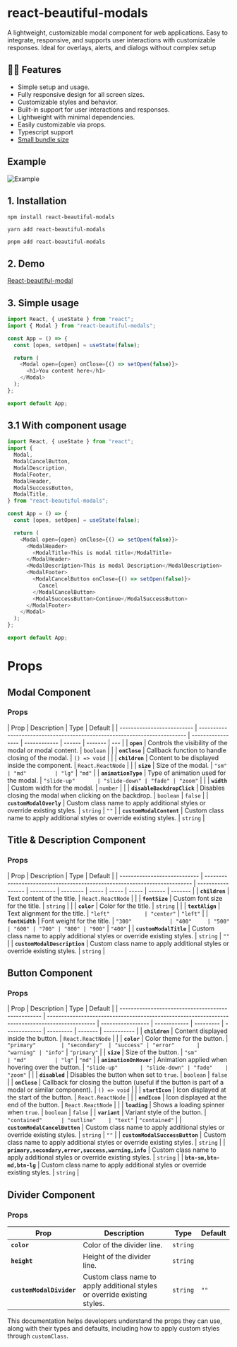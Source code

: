 # react-beautiful-modals

A lightweight, customizable modal component for web applications. Easy to integrate, responsive, and supports user interactions with customizable responses. Ideal for overlays, alerts, and dialogs without complex setup

## 🎉🎉 Features

- Simple setup and usage.
- Fully responsive design for all screen sizes.
- Customizable styles and behavior.
- Built-in support for user interactions and responses.
- Lightweight with minimal dependencies.
- Easily customizable via props.
- Typescript support
- [Small bundle size](https://bundlephobia.com/result?p=react-beautiful-modals)

## Example

![Example](https://res.cloudinary.com/saimun/image/upload/c_scale,w_450/v1730702819/gifmaker_me_2_xaynlw.gif)

## 1. Installation

`npm install react-beautiful-modals`

`yarn add react-beautiful-modals`

`pnpm add react-beautiful-modals`

## 2. Demo

[React-beautiful-modal](https://react-beautiful-modal.vercel.app/doc/installation)

## 3. Simple usage

```javascript
import React, { useState } from "react";
import { Modal } from "react-beautiful-modals";

const App = () => {
  const [open, setOpen] = useState(false);

  return (
    <Modal open={open} onClose={() => setOpen(false)}>
      <h1>You content here</h1>
    </Modal>
  );
};

export default App;
```

## 3.1 With component usage

```javascript
import React, { useState } from "react";
import {
  Modal,
  ModalCancelButton,
  ModalDescription,
  ModalFooter,
  ModalHeader,
  ModalSuccessButton,
  ModalTitle,
} from "react-beautiful-modals";

const App = () => {
  const [open, setOpen] = useState(false);

  return (
    <Modal open={open} onClose={() => setOpen(false)}>
      <ModalHeader>
        <ModalTitle>This is modal title</ModalTitle>
      </ModalHeader>
      <ModalDescription>This is modal Description</ModalDescription>
      <ModalFooter>
        <ModalCancelButton onClose={() => setOpen(false)}>
          Cancel
        </ModalCancelButton>
        <ModalSuccessButton>Continue</ModalSuccessButton>
      </ModalFooter>
    </Modal>
  );
};

export default App;
```

# Props

## Modal Component

### Props

| Prop                       | Description                                                               | Type              | Default      |
| -------------------------- | ------------------------------------------------------------------------- | ----------------- | ------------ | ------ | ------- | --- |
| **`open`**                 | Controls the visibility of the modal or modal content.                    | `boolean`         |              |
| **`onClose`**              | Callback function to handle closing of the modal.                         | `() => void`      |              |
| **`children`**             | Content to be displayed inside the component.                             | `React.ReactNode` |              |
| **`size`**                 | Size of the modal.                                                        | `"sm"             | "md"         | "lg"`  | `"md"`  |
| **`animationType`**        | Type of animation used for the modal.                                     | `"slide-up"       | "slide-down" | "fade" | "zoom"` |     |
| **`width`**                | Custom width for the modal.                                               | `number`          |              |
| **`disableBackdropClick`** | Disables closing the modal when clicking on the backdrop.                 | `boolean`         | `false`      |
| **`customModalOverly`**    | Custom class name to apply additional styles or override existing styles. | `string`          | `""`         |
| **`customModalContent`**   | Custom class name to apply additional styles or override existing styles. | `string`          |

## Title & Description Component

### Props

| Prop                         | Description                                                               | Type              | Default   |
| ---------------------------- | ------------------------------------------------------------------------- | ----------------- | --------- | -------- | ----- | ----- | ----- | ------ | ------- |
| **`children`**               | Text content of the title.                                                | `React.ReactNode` |           |
| **`fontSize`**               | Custom font size for the title.                                           | `string`          |           |
| **`color`**                  | Color for the title.                                                      | `string`          |           |
| **`textAlign`**              | Text alignment for the title.                                             | `"left"           | "center"` | `"left"` |
| **`fontWidth`**              | Font weight for the title.                                                | `"300"            | "400"     | "500"    | "600" | "700" | "800" | "900"` | `"400"` |
| **`customModalTitle`**       | Custom class name to apply additional styles or override existing styles. | `string`          | `""`      |
| **`customModalDescription`** | Custom class name to apply additional styles or override existing styles. | `string`          |

## Button Component

### Props

| Prop                                               | Description                                                                                     | Type              | Default      |
| -------------------------------------------------- | ----------------------------------------------------------------------------------------------- | ----------------- | ------------ | --------- | ------------- | --------- | ------- | ----------- |
| **`children`**                                     | Content displayed inside the button.                                                            | `React.ReactNode` |              |
| **`color`**                                        | Color theme for the button.                                                                     | `"primary"        | "secondary"  | "success" | "error"       | "warning" | "info"` | `"primary"` |
| **`size`**                                         | Size of the button.                                                                             | `"sm"             | "md"         | "lg"`     | `"md"`        |
| **`animationOnHover`**                             | Animation applied when hovering over the button.                                                | `"slide-up"       | "slide-down" | "fade"    | "zoom"`       |           |
| **`disabled`**                                     | Disables the button when set to `true`.                                                         | `boolean`         | `false`      |
| **`onClose`**                                      | Callback for closing the button (useful if the button is part of a modal or similar component). | `() => void`      |              |
| **`startIcon`**                                    | Icon displayed at the start of the button.                                                      | `React.ReactNode` |              |
| **`endIcon`**                                      | Icon displayed at the end of the button.                                                        | `React.ReactNode` |              |
| **`loading`**                                      | Shows a loading spinner when `true`.                                                            | `boolean`         | `false`      |
| **`variant`**                                      | Variant style of the button.                                                                    | `"contained"      | "outline"    | "text"`   | `"contained"` |
| **`customModalCancelButton`**                      | Custom class name to apply additional styles or override existing styles.                       | `string`          | `""`         |
| **`customModalSuccessButton`**                     | Custom class name to apply additional styles or override existing styles.                       | `string`          |
| **`primary,secondary,error,success,warning,info`** | Custom class name to apply additional styles or override existing styles.                       | `string`          |
| **`btn-sm,btn-md,btn-lg`**                         | Custom class name to apply additional styles or override existing styles.                       | `string`          |

## Divider Component

### Props

| Prop                     | Description                                                               | Type     | Default |
| ------------------------ | ------------------------------------------------------------------------- | -------- | ------- |
| **`color`**              | Color of the divider line.                                                | `string` |         |
| **`height`**             | Height of the divider line.                                               | `string` |         |
| **`customModalDivider`** | Custom class name to apply additional styles or override existing styles. | `string` | `""`    |

This documentation helps developers understand the props they can use, along with their types and defaults, including how to apply custom styles through `customClass`.
